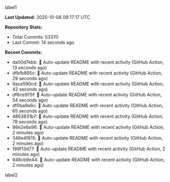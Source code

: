 
label1 
<!-- ACTIVITY_START -->
**Last Updated:** 2025-10-08 09:17:17 UTC

**Repository Stats:**
- Total Commits: 53370
- Last Commit: 14 seconds ago

**Recent Commits:**
- da00d7ebb: 🤖 Auto-update README with recent activity (GitHub Action, 13 seconds ago)
- dfbfb895c: 🤖 Auto-update README with recent activity (GitHub Action, 29 seconds ago)
- 9ace590cd: 🤖 Auto-update README with recent activity (GitHub Action, 42 seconds ago)
- df6ce975f: 🤖 Auto-update README with recent activity (GitHub Action, 54 seconds ago)
- df0ba9e6c: 🤖 Auto-update README with recent activity (GitHub Action, 65 seconds ago)
- 4863831b7: 🤖 Auto-update README with recent activity (GitHub Action, 78 seconds ago)
- 86e2e6e96: 🤖 Auto-update README with recent activity (GitHub Action, 2 minutes ago)
- 348e4f815: 🤖 Auto-update README with recent activity (GitHub Action, 2 minutes ago)
- 199f13d77: 🤖 Auto-update README with recent activity (GitHub Action, 2 minutes ago)
- 948cb9e44: 🤖 Auto-update README with recent activity (GitHub Action, 2 minutes ago)
<!-- ACTIVITY_END -->

label2
